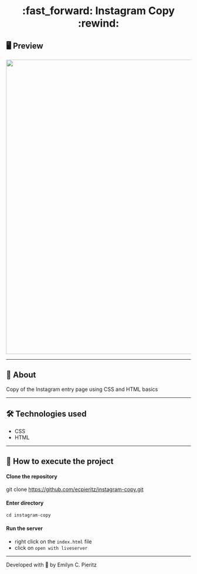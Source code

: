 <h1 align = "center"> :fast_forward: Instagram Copy :rewind: </h1>

## 🖥 Preview
<p align = "center">
  <img src = "https://github.com/ecpieritz/instagram-copy/blob/master/img/instagram-copy-print.jpg?raw=true" width = "800">
</p>


---

## 📖 About
Copy of the Instagram entry page using CSS and HTML basics

---

## 🛠 Technologies used
- CSS
- HTML

---

## 🚀 How to execute the project
#### Clone the repository
git clone https://github.com/ecpieritz/instagram-copy.git

#### Enter directory
`cd instagram-copy`

#### Run the server
- right click on the `index.html` file
- click on `open with liveserver`

---
Developed with 💙 by Emilyn C. Pieritz
